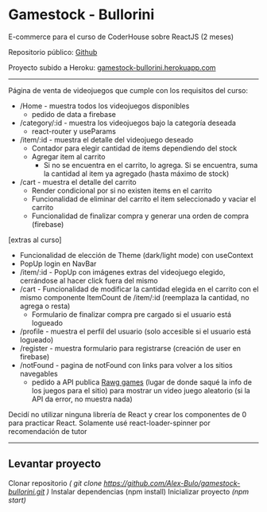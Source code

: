 # Gamestock - Bullorini
E-commerce para el curso de CoderHouse sobre ReactJS (2 meses)

Repositorio público: [Github](https://github.com/Alex-Bulo/gamestock-bullorini)

Proyecto subido a Heroku: [gamestock-bullorini.herokuapp.com](http://gamestock-bullorini.herokuapp.com/)
***

Página de venta de videojuegos que cumple con los requisitos del curso:
 - /Home - muestra todos los videojuegos disponibles 
	 - pedido de data a firebase
 - /category/:id - muestra los videojuegos bajo la categoría deseada
	 - react-router y useParams
 - /item/:id - muestra el detalle del videojuego deseado
	 - Contador para elegir cantidad de items dependiendo del stock
	 - Agregar item al carrito 
		 - Si no se encuentra en el carrito, lo agrega. Si se encuentra, suma la cantidad al item ya agregado (hasta máximo de stock)
- /cart - muestra el detalle del carrito
	 - Render condicional por si no existen items en el carrito
	 - Funcionalidad de eliminar del carrito el item seleccionado y vaciar el carrito
	 - Funcionalidad de finalizar compra y generar una orden de compra (firebase)

[extras al curso]
- Funcionalidad de elección de Theme (dark/light mode) con useContext
- PopUp login en NavBar
- /item/:id - PopUp con imágenes extras del videojuego elegido, cerrándose al hacer click fuera del mismo
- /cart - Funcionalidad de modificar la cantidad elegida en el carrito con el mismo componente ItemCount de /item/:id (reemplaza la cantidad, no agrega o resta)
	- Formulario de finalizar compra pre cargado si el usuario está logueado
- /profile - muestra el perfil del usuario (solo accesible si el usuario está logueado)
- /register - muestra formulario para registrarse (creación de user en firebase)
- /notFound - pagina de notFound con links para volver a los sitios navegables
	- pedido a API publica [Rawg games](https://rawg.io/apidocs) (lugar de donde saqué la info de los juegos para el sitio) para mostrar un video juego aleatorio (si la API da error, no muestra nada)

Decidí no utilizar ninguna librería de React y crear los componentes de 0 para practicar React. Solamente usé react-loader-spinner por recomendación de tutor
***

## Levantar proyecto

Clonar repositorio *( git clone https://github.com/Alex-Bulo/gamestock-bullorini.git )*
Instalar dependencias (npm install)
Inicializar proyecto *(npm start)*

